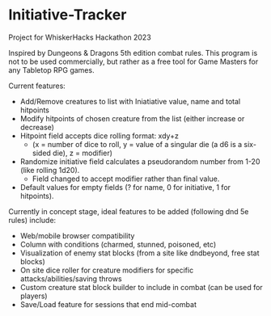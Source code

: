 # Initiative-Tracker
Project for WhiskerHacks Hackathon 2023

Inspired by Dungeons & Dragons 5th edition combat rules. This program is not to be used commercially, but rather as a free tool for 
Game Masters for any Tabletop RPG games. 

Current features:

- Add/Remove creatures to list with Iniatiative value, name and total hitpoints
- Modify hitpoints of chosen creature from the list (either increase or decrease)
- Hitpoint field accepts dice rolling format: xdy+z 
  - (x = number of dice to roll, y = value of a singular die (a d6 is a six-sided die), z = modifier)
- Randomize initiative field calculates a pseudorandom number from 1-20 (like rolling 1d20). 
  - Field changed to accept modifier rather than final value.
- Default values for empty fields (? for name, 0 for initiative, 1 for hitpoints).  

Currently in concept stage, ideal features to be added (following dnd 5e rules) include:

- Web/mobile browser compatibility
- Column with conditions (charmed, stunned, poisoned, etc)
- Visualization of enemy stat blocks (from a site like dndbeyond, free stat blocks)
- On site dice roller for creature modifiers for specific attacks/abilities/saving throws
- Custom creature stat block builder to include in combat (can be used for players)
- Save/Load feature for sessions that end mid-combat
